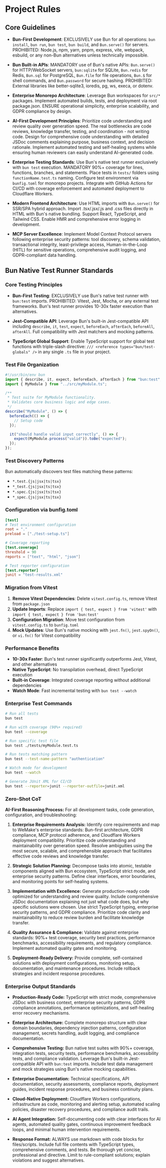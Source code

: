 # Project Rules

## Core Guidelines

- **Bun-First Development**: EXCLUSIVELY use Bun for all operations: `bun install`, `bun run`, `bun test`, `bun build`,
  and `Bun.serve()` for servers. PROHIBITED: Node.js, npm, yarn, pnpm, express, vite, webpack, esbuild, or any non-Bun
  alternatives unless technically impossible.

- **Bun Built-in APIs**: MANDATORY use of Bun's native APIs: `Bun.serve()` for HTTP/WebSocket servers, `bun:sqlite` for
  SQLite, `Bun.redis` for Redis, `Bun.sql` for PostgreSQL, `Bun.file` for file operations, `Bun.$` for shell commands,
  and `Bun.password` for secure hashing. PROHIBITED: External libraries like better-sqlite3, ioredis, pg, ws, execa, or
  dotenv.

- **Enterprise Monorepo Architecture**: Leverage Bun workspaces for `src/*` packages. Implement automated builds, tests,
  and deployment via root package.json. ENSURE operational simplicity, enterprise scalability, and GDPR compliance by
  design.

- **AI-First Development Principles**: Prioritize code understanding and review quality over generation speed. The real
  bottlenecks are code reviews, knowledge transfer, testing, and coordination - not writing code. Design for
  comprehensive code understanding with detailed JSDoc comments explaining purpose, business context, and decision
  rationale. Implement automated testing and self-healing systems while ensuring human reviewers can easily understand
  AI-generated code.

- **Enterprise Testing Standards**: Use Bun's native test runner exclusively with `bun test` execution. MANDATORY 90%+
  coverage for lines, functions, branches, and statements. Place tests in `tests/` folders using `functionName.test.ts`
  naming. Configure test environment via `bunfig.toml` for monorepo projects. Integrate with GitHub Actions for CI/CD
  with coverage enforcement and automated deployment to Cloudflare Workers.

- **Modern Frontend Architecture**: Use HTML imports with `Bun.serve()` for SSR/SPA hybrid approach. Import
  .tsx/.jsx/.js and .css files directly in HTML with Bun's native bundling. Support React, TypeScript, and Tailwind CSS.
  Enable HMR and comprehensive error logging in development.

- **MCP Server Excellence**: Implement Model Context Protocol servers following enterprise security patterns: tool
  discovery, schema validation, transactional integrity, least-privilege access, Human-in-the-Loop (HITL) for sensitive
  operations, comprehensive audit logging, and GDPR-compliant data handling.

## Bun Native Test Runner Standards

### Core Testing Principles

- **Bun-First Testing**: EXCLUSIVELY use Bun's native test runner with `bun:test` imports. PROHIBITED: Vitest, Jest,
  Mocha, or any external test frameworks. Bun's test runner provides 10-30x faster execution than alternatives.

- **Jest-Compatible API**: Leverage Bun's built-in Jest-compatible API including `describe`, `it`, `test`, `expect`,
  `beforeEach`, `afterEach`, `beforeAll`, `afterAll`. Full compatibility with Jest matchers and mocking patterns.

- **TypeScript Global Support**: Enable TypeScript support for global test functions with triple-slash directive:
  `/// <reference types="bun/test-globals" />` in any single `.ts` file in your project.

### Test File Organization

```typescript
#!/usr/bin/env bun
import { describe, it, expect, beforeEach, afterEach } from "bun:test";
import { MyModule } from "../src/myModule.ts";

/**
 * Test suite for MyModule functionality.
 * Validates core business logic and edge cases.
 */
describe("MyModule", () => {
  beforeEach(() => {
    // Setup code
  });

  it("should handle valid input correctly", () => {
    expect(MyModule.process("valid")).toBe("expected");
  });
});
```

### Test Discovery Patterns

Bun automatically discovers test files matching these patterns:

- `*.test.{js|jsx|ts|tsx}`
- `*_test.{js|jsx|ts|tsx}`
- `*.spec.{js|jsx|ts|tsx}`
- `*_spec.{js|jsx|ts|tsx}`

### Configuration via bunfig.toml

```toml
[test]
# Test environment configuration
root = "."
preload = ["./test-setup.ts"]

# Coverage reporting
[test.coverage]
threshold = 90
reports = ["text", "html", "json"]

# Test reporter configuration
[test.reporter]
junit = "test-results.xml"
```

### Migration from Vitest

1. **Remove Vitest Dependencies**: Delete `vitest.config.ts`, remove Vitest from `package.json`
2. **Update Imports**: Replace `import { test, expect } from 'vitest'` with `import { test, expect } from 'bun:test'`
3. **Configuration Migration**: Move test configuration from `vitest.config.ts` to `bunfig.toml`
4. **Mock Updates**: Use Bun's native mocking with `jest.fn()`, `jest.spyOn()`, or `vi.fn()` for Vitest compatibility

### Performance Benefits

- **10-30x Faster**: Bun's test runner significantly outperforms Jest, Vitest, and other alternatives
- **Native TypeScript**: No transpilation overhead, direct TypeScript execution
- **Built-in Coverage**: Integrated coverage reporting without additional dependencies
- **Watch Mode**: Fast incremental testing with `bun test --watch`

### Enterprise Test Commands

```sh
# Run all tests
bun test

# Run with coverage (90%+ required)
bun test --coverage

# Run specific test file
bun test ./tests/myModule.test.ts

# Run tests matching pattern
bun test --test-name-pattern "authentication"

# Watch mode for development
bun test --watch

# Generate JUnit XML for CI/CD
bun test --reporter=junit --reporter-outfile=junit.xml
```

### Zero-Shot CoT

**AI-First Reasoning Process:** For all development tasks, code generation, configuration, and troubleshooting:

1. **Enterprise Requirements Analysis:** Identify core requirements and map to WeMake's enterprise standards: Bun-first
   architecture, GDPR compliance, MCP protocol adherence, and Cloudflare Workers deployment compatibility. Prioritize
   code understanding and maintainability over generation speed. Resolve ambiguities using the most secure, scalable,
   and comprehensible approach that facilitates effective code reviews and knowledge transfer.

2. **Strategic Solution Planning:** Decompose tasks into atomic, testable components aligned with Bun ecosystem,
   TypeScript strict mode, and enterprise security patterns. Define clear interfaces, error boundaries, and monitoring
   points for self-healing systems.

3. **Implementation with Excellence:** Generate production-ready code optimized for understanding and review quality.
   Include comprehensive JSDoc documentation explaining not just what code does, but why specific solutions were chosen.
   Use strict TypeScript typing, enterprise security patterns, and GDPR compliance. Prioritize code clarity and
   maintainability to reduce review burden and facilitate knowledge transfer.

4. **Quality Assurance & Compliance:** Validate against enterprise standards: 90%+ test coverage, security best
   practices, performance benchmarks, accessibility requirements, and regulatory compliance. Implement automated quality
   gates and monitoring.

5. **Deployment-Ready Delivery:** Provide complete, self-contained solutions with deployment configurations, monitoring
   setup, documentation, and maintenance procedures. Include rollback strategies and incident response procedures.

### Enterprise Output Standards

- **Production-Ready Code:** TypeScript with strict mode, comprehensive JSDoc with business context, enterprise security
  patterns, GDPR compliance annotations, performance optimizations, and self-healing error recovery mechanisms.

- **Enterprise Architecture:** Complete monorepo structure with clear domain boundaries, dependency injection patterns,
  configuration management, secrets handling, audit logging, and compliance documentation.

- **Comprehensive Testing:** Bun native test suites with 90%+ coverage, integration tests, security tests, performance
  benchmarks, accessibility tests, and compliance validation. Leverage Bun's built-in Jest-compatible API with
  `bun:test` imports. Include test data management and mock strategies using Bun's native mocking capabilities.

- **Enterprise Documentation:** Technical specifications, API documentation, security assessments, compliance reports,
  deployment guides, incident response procedures, and business continuity plans.

- **Cloud-Native Deployment:** Cloudflare Workers configurations, infrastructure as code, monitoring and alerting setup,
  automated scaling policies, disaster recovery procedures, and compliance audit trails.

- **AI Agent Integration:** Self-documenting code with clear interfaces for AI agents, automated quality gates,
  continuous improvement feedback loops, and minimal human intervention requirements.

- **Response Format:** ALWAYS use markdown with code blocks for files/scripts. Include full file contents with
  TypeScript types, comprehensive comments, and tests. Be thorough yet concise, professional and directive. Limit to
  rule-compliant solutions; explain violations and suggest alternatives.
